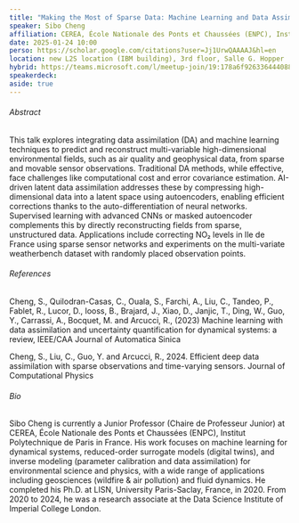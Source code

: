 ```yaml
---
title: "Making the Most of Sparse Data: Machine Learning and Data Assimilation with applications in Air Quality and Geoscience"
speaker: Sibo Cheng
affiliation: CEREA, École Nationale des Ponts et Chaussées (ENPC), Institut Polytechnique de Paris
date: 2025-01-24 10:00
perso: https://scholar.google.com/citations?user=Jj1UrwQAAAAJ&hl=en
location: new L2S location (IBM building), 3rd floor, Salle G. Hopper
hybrid: https://teams.microsoft.com/l/meetup-join/19:178a6f926336444088eb120e42476f36@thread.tacv2/1734016019052?context=%7B%22Tid%22:%2261f3e3b8-9b52-433a-a4eb-c67334ce54d5%22,%22Oid%22:%224d6c63a8-7eae-4099-804e-68bcb968bec0%22%7D
speakerdeck: 
aside: true
---
```





###### Abstract
This talk explores integrating data assimilation (DA) and machine learning techniques to predict and reconstruct multi-variable high-dimensional environmental fields,
such as air quality and geophysical data, from sparse and movable sensor observations.
Traditional DA methods, while effective, face challenges like computational cost and error covariance estimation.
AI-driven latent data assimilation addresses these by compressing high-dimensional data into a latent space using autoencoders,
enabling efficient corrections thanks to the auto-differentiation of neural networks.
Supervised learning with advanced CNNs or masked autoencoder complements this by directly reconstructing fields from sparse, unstructured data.
Applications include correcting NO₂ levels in Ile de France using sparse sensor networks and experiments on the multi-variate weatherbench dataset with randomly placed observation points.

###### References

Cheng, S., Quilodran-Casas, C., Ouala, S., Farchi, A., Liu, C., Tandeo, P., Fablet, R., Lucor, D., Iooss, B., Brajard, J.,
Xiao, D., Janjic, T., Ding, W., Guo, Y., Carrassi, A., Bocquet, M. and Arcucci, R., (2023)
Machine learning with data assimilation and uncertainty quantification for dynamical systems: a review, IEEE/CAA Journal of Automatica Sinica 

Cheng, S., Liu, C., Guo, Y. and Arcucci, R., 2024. Efficient deep data assimilation with sparse observations and time-varying sensors. Journal of Computational Physics

###### Bio
Sibo Cheng is currently a Junior Professor (Chaire de Professeur Junior) at CEREA, École Nationale des Ponts et Chaussées (ENPC), Institut Polytechnique de Paris in France.
His work focuses on machine learning for dynamical systems, reduced-order surrogate models (digital twins),
and inverse modeling (parameter calibration and data assimilation) for environmental science and physics,
with a wide range of applications including geosciences (wildfire & air pollution) and fluid dynamics.
He completed his Ph.D. at LISN, University Paris-Saclay, France, in 2020.
From 2020 to 2024, he was a research associate at the Data Science Institute of Imperial College London.

